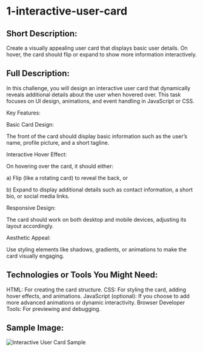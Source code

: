 # 1-interactive-user-card


## Short Description:

Create a visually appealing user card that displays basic user details. On hover, the card should flip or expand to show more information interactively.


## Full Description:

In this challenge, you will design an interactive user card that dynamically reveals additional details about the user when hovered over. This task focuses on UI design, animations, and event handling in JavaScript or CSS.

Key Features:

Basic Card Design:

The front of the card should display basic information such as the user’s name, profile picture, and a short tagline.

Interactive Hover Effect:

On hovering over the card, it should either:

a) Flip (like a rotating card) to reveal the back, or

b) Expand to display additional details such as contact information, a short bio, or social media links.

Responsive Design:

The card should work on both desktop and mobile devices, adjusting its layout accordingly.

Aesthetic Appeal:

Use styling elements like shadows, gradients, or animations to make the card visually engaging.


## Technologies or Tools You Might Need:

HTML: For creating the card structure.
CSS: For styling the card, adding hover effects, and animations.
JavaScript (optional): If you choose to add more advanced animations or dynamic interactivity.
Browser Developer Tools: For previewing and debugging.

## Sample Image:
![Interactive User Card Sample](https://amirdehi.ir/wp-content/uploads/2024/12/interactive-user-card.webp)
